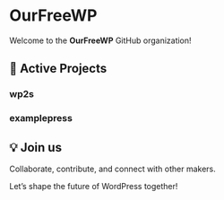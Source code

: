 
# OurFreeWP

Welcome to the **OurFreeWP** GitHub organization!

## 📂 Active Projects

### wp2s

### examplepress

## 💡 Join us

Collaborate, contribute, and connect with other makers.

Let’s shape the future of WordPress together!
